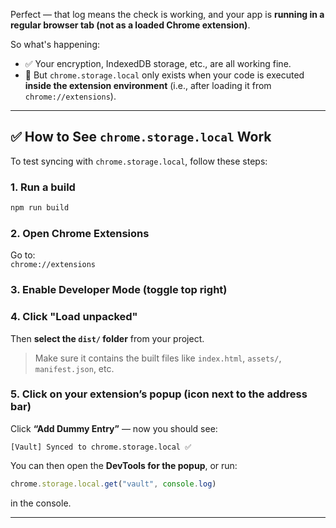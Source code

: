 
Perfect — that log means the check is working, and your app is **running in a regular browser tab (not as a loaded Chrome extension)**.

So what's happening:

- ✅ Your encryption, IndexedDB storage, etc., are all working fine.
- 🚫 But `chrome.storage.local` only exists when your code is executed **inside the extension environment** (i.e., after loading it from `chrome://extensions`).

---

## ✅ How to See `chrome.storage.local` Work

To test syncing with `chrome.storage.local`, follow these steps:

### 1. Run a build

```bash
npm run build
```

### 2. Open Chrome Extensions

Go to:  
`chrome://extensions`

### 3. Enable Developer Mode (toggle top right)

### 4. Click "Load unpacked"

Then **select the `dist/` folder** from your project.

> Make sure it contains the built files like `index.html`, `assets/`, `manifest.json`, etc.

### 5. Click on your extension’s popup (icon next to the address bar)

Click **“Add Dummy Entry”** — now you should see:

```
[Vault] Synced to chrome.storage.local ✅
```

You can then open the **DevTools for the popup**, or run:

```js
chrome.storage.local.get("vault", console.log)
```

in the console.

---